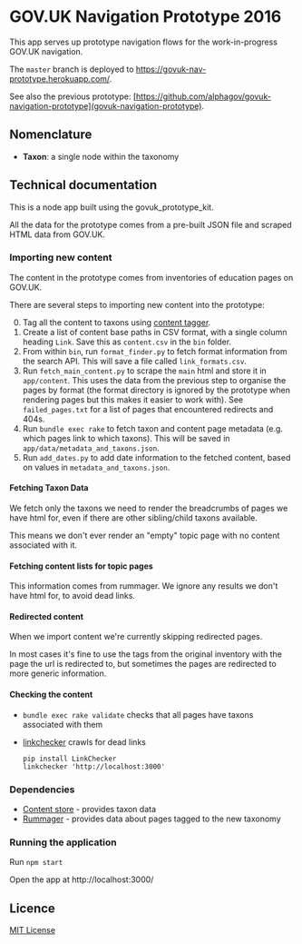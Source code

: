 # GOV.UK Navigation Prototype 2016

This app serves up prototype navigation flows for the work-in-progress GOV.UK
navigation.

The `master` branch is deployed to https://govuk-nav-prototype.herokuapp.com/.

See also the previous prototype:
[https://github.com/alphagov/govuk-navigation-prototype](govuk-navigation-prototype).

## Nomenclature

- **Taxon**: a single node within the taxonomy

## Technical documentation

This is a node app built using the govuk_prototype_kit.

All the data for the prototype comes from a pre-built JSON file and scraped
HTML data from GOV.UK.

### Importing new content

The content in the prototype comes from inventories of education pages on
GOV.UK.

There are several steps to importing new content into the prototype:

0. Tag all the content to taxons using [content
   tagger](https://github.com/alphagov/content-tagger).
0. Create a list of content base paths in CSV format, with a single column
   heading `Link`. Save this as `content.csv` in the `bin` folder.
0. From within `bin`, run `format_finder.py` to fetch format information from
   the search API.  This will save a file called `link_formats.csv`.
0. Run `fetch_main_content.py` to scrape the `main` html and store it in
   `app/content`. This uses the data from the previous step to organise the
   pages by format (the format directory is ignored by the prototype when
   rendering pages but this makes it easier to work with). See
   `failed_pages.txt` for a list of pages that encountered redirects and 404s.
0. Run `bundle exec rake` to fetch taxon and content page metadata (e.g. which
   pages link to which taxons). This will be saved in
   `app/data/metadata_and_taxons.json`.
0. Run `add_dates.py` to add date information to the fetched content, based on
   values in `metadata_and_taxons.json`.

#### Fetching Taxon Data

We fetch only the taxons we need to render the breadcrumbs of pages we have
html for, even if there are other sibling/child taxons available.

This means we don't ever render an "empty" topic page with no content
associated with it.

#### Fetching content lists for topic pages

This information comes from rummager. We ignore any results we don't have html
for, to avoid dead links.

#### Redirected content

When we import content we're currently skipping redirected pages.

In most cases it's fine to use the tags from the original inventory with the
page the url is redirected to, but sometimes the pages are redirected to more
generic information.

#### Checking the content

- `bundle exec rake validate` checks that all pages have taxons associated with
  them
- [linkchecker](https://github.com/wummel/linkchecker) crawls for dead links

  ```
  pip install LinkChecker
  linkchecker 'http://localhost:3000'
  ```

### Dependencies

- [Content store](https://github.com/alphagov/content-store) - provides taxon
  data
- [Rummager](https://github.com/alphagov/rummager) - provides data about pages
  tagged to the new taxonomy

### Running the application

Run `npm start`

Open the app at http://localhost:3000/

## Licence

[MIT License](LICENCE)
